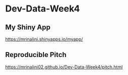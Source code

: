 # Dev-Data-Week4
## My Shiny App
https://mrinalini.shinyapps.io/myapp/
## Reproducible Pitch
https://mrinalini02.github.io/Dev-Data-Week4/pitch.html
